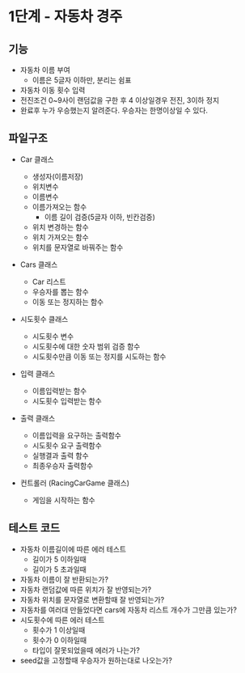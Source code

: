 # 1단계 - 자동차 경주

## 기능

* 자동차 이름 부여
  * 이름은 5글자 이하만, 분리는 쉼표
* 자동차 이동 횟수 입력
* 전진조건 0~9사이 랜덤값을 구한 후 4 이상일경우 전진, 3이하 정지
* 완료후 누가 우승했는지 알려준다. 우승자는 한명이상일 수 있다.





## 파일구조

* Car 클래스
    * 생성자(이름저장)
    * 위치변수
    * 이름변수
    * 이름가져오는 함수
        * 이름 길이 검증(5글자 이하, 빈칸검증)
    * 위치 변경하는 함수
    * 위치 가져오는 함수
    * 위치를 문자열로 바꿔주는 함수
    
* Cars 클래스
    * Car 리스트
    * 우승자를 뽑는 함수
    * 이동 또는 정지하는 함수
    
* 시도횟수 클래스
    * 시도횟수 변수
    * 시도횟수에 대한 숫자 범위 검증 함수
    * 시도횟수만큼 이동 또는 정지를 시도하는 함수

* 입력 클래스
    * 이름입력받는 함수
    * 시도횟수 입력받는 함수
    
* 출력 클래스
    * 이름입력을 요구하는 출력함수
    * 시도횟수 요구 출력함수
    * 실행결과 출력 함수
    * 최종우승자 출력함수
    
* 컨트롤러 (RacingCarGame 클래스)
    * 게임을 시작하는 함수

## 테스트 코드

* 자동차 이름길이에 따른 에러 테스트
  * 길이가 5 이하일때
  * 길이가 5 초과일때
* 자동차 이름이 잘 반환되는가?
* 자동차 랜덤값에 따른 위치가 잘 반영되는가?
* 자동차 위치를 문자열로 변환할때 잘 반영되는가?
* 자동차를 여러대 만들었다면 cars에 자동차 리스트 개수가 그만큼 있는가?
* 시도횟수에 따른 에러 테스트
  * 횟수가 1 이상일때
  * 횟수가 0 이하일때
  * 타입이 잘못되었을때 에러가 나는가?
* seed값을 고정할때 우승자가 원하는대로 나오는가?

